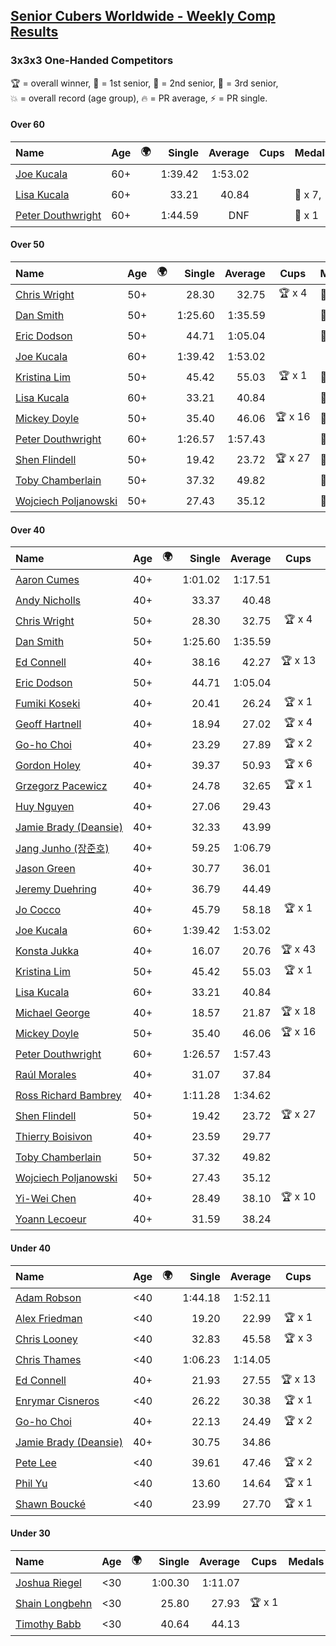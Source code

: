 <style>table {white-space: nowrap;}</style>
<link rel="stylesheet" type="text/css" href="/scw-comp/css/flags.css" />

## [Senior Cubers Worldwide - Weekly Comp Results](/scw-comp/results/)
### 3x3x3 One-Handed Competitors

<span style="white-space: nowrap;">🏆 = overall winner</span>, <span style="white-space: nowrap;">🥇 = 1st senior</span>, <span style="white-space: nowrap;">🥈 = 2nd senior</span>, <span style="white-space: nowrap;">🥉 = 3rd senior</span>, <span style="white-space: nowrap;">💥 = overall record (age group)</span>, <span style="white-space: nowrap;">🔥 = PR average</span>, <span style="white-space: nowrap;">⚡ = PR single</span>.

#### Over 60

| Name | Age | 🌍 | Single | Average | Cups | Medals | Achievements |
| :-- | :--: | :--: | --: | --: | :--: | :-- | :-- |
| [Joe Kucala](../../persons/joe_kucala/333oh.md) | 60+ | <i class="flag flag-US" /> | 1:39.42 | 1:53.02 |  |  | 🔥 x 2, ⚡ x 2 |
| [Lisa Kucala](../../persons/lisa_kucala/333oh.md) | 60+ | <i class="flag flag-US" /> | 33.21 | 40.84 |  | 🥈 x 7, 🥉 x 2 | 💥 x 6, 🔥 x 6, ⚡ x 5 |
| [Peter Douthwright](../../persons/peter_douthwright/333oh.md) | 60+ | <i class="flag flag-CA" /> | 1:44.59 | DNF |  | 🥇 x 1 | 💥 x 1, 🔥 x 1, ⚡ x 3 |

#### Over 50

| Name | Age | 🌍 | Single | Average | Cups | Medals | Achievements |
| :-- | :--: | :--: | --: | --: | :--: | :-- | :-- |
| [Chris Wright](../../persons/chris_wright/333oh.md) | 50+ | <i class="flag flag-GB" /> | 28.30 | 32.75 | 🏆 x 4 | 🥇 x 4 | 💥 x 3, 🔥 x 3, ⚡ x 2 |
| [Dan Smith](../../persons/dan_smith/333oh.md) | 50+ | <i class="flag flag-US" /> | 1:25.60 | 1:35.59 |  | 🥉 x 2 | 🔥 x 1, ⚡ x 1 |
| [Eric Dodson](../../persons/eric_dodson/333oh.md) | 50+ | <i class="flag flag-US" /> | 44.71 | 1:05.04 |  | 🥈 x 1, 🥉 x 2 | 🔥 x 2, ⚡ x 3 |
| [Joe Kucala](../../persons/joe_kucala/333oh.md) | 60+ | <i class="flag flag-US" /> | 1:39.42 | 1:53.02 |  |  | 🔥 x 2, ⚡ x 2 |
| [Kristina Lim](../../persons/kristina_lim/333oh.md) | 50+ | <i class="flag flag-US" /> | 45.42 | 55.03 | 🏆 x 1 | 🥇 x 1, 🥈 x 2, 🥉 x 1 | 🔥 x 2, ⚡ x 2 |
| [Lisa Kucala](../../persons/lisa_kucala/333oh.md) | 60+ | <i class="flag flag-US" /> | 33.21 | 40.84 |  | 🥈 x 7, 🥉 x 2 | 💥 x 6, 🔥 x 6, ⚡ x 5 |
| [Mickey Doyle](../../persons/mickey_doyle/333oh.md) | 50+ | <i class="flag flag-US" /> | 35.40 | 46.06 | 🏆 x 16 | 🥇 x 18, 🥈 x 21, 🥉 x 4 | 🔥 x 8, ⚡ x 9 |
| [Peter Douthwright](../../persons/peter_douthwright/333oh.md) | 60+ | <i class="flag flag-CA" /> | 1:26.57 | 1:57.43 |  | 🥇 x 1 | 💥 x 1, 🔥 x 1, ⚡ x 3 |
| [Shen Flindell](../../persons/shen_flindell/333oh.md) | 50+ | <i class="flag flag-AU" /> | 19.42 | 23.72 | 🏆 x 27 | 🥇 x 27 | 💥 x 7, 🔥 x 5, ⚡ x 4 |
| [Toby Chamberlain](../../persons/toby_chamberlain/333oh.md) | 50+ | <i class="flag flag-AU" /> | 37.32 | 49.82 |  | 🥈 x 10, 🥉 x 9 | 🔥 x 6, ⚡ x 3 |
| [Wojciech Poljanowski](../../persons/wojciech_poljanowski/333oh.md) | 50+ | <i class="flag flag-PL" /> | 27.43 | 35.12 |  | 🥉 x 2 | 💥 x 4, 🔥 x 3, ⚡ x 3 |

#### Over 40

| Name | Age | 🌍 | Single | Average | Cups | Medals | Achievements |
| :-- | :--: | :--: | --: | --: | :--: | :-- | :-- |
| [Aaron Cumes](../../persons/aaron_cumes/333oh.md) | 40+ | <i class="flag flag-GB" /> | 1:01.02 | 1:17.51 |  |  | 🔥 x 7, ⚡ x 8 |
| [Andy Nicholls](../../persons/andy_nicholls/333oh.md) | 40+ | <i class="flag flag-GB" /> | 33.37 | 40.48 |  | 🥉 x 2 | 🔥 x 2, ⚡ x 5 |
| [Chris Wright](../../persons/chris_wright/333oh.md) | 50+ | <i class="flag flag-GB" /> | 28.30 | 32.75 | 🏆 x 4 | 🥇 x 4 | 💥 x 3, 🔥 x 3, ⚡ x 2 |
| [Dan Smith](../../persons/dan_smith/333oh.md) | 50+ | <i class="flag flag-US" /> | 1:25.60 | 1:35.59 |  | 🥉 x 2 | 🔥 x 1, ⚡ x 1 |
| [Ed Connell](../../persons/ed_connell/333oh.md) | 40+ | <i class="flag flag-IE" /> | 38.16 | 42.27 | 🏆 x 13 | 🥈 x 1 | 🔥 x 8, ⚡ x 3 |
| [Eric Dodson](../../persons/eric_dodson/333oh.md) | 50+ | <i class="flag flag-US" /> | 44.71 | 1:05.04 |  | 🥈 x 1, 🥉 x 2 | 🔥 x 2, ⚡ x 3 |
| [Fumiki Koseki](../../persons/fumiki_koseki/333oh.md) | 40+ | <i class="flag flag-JP" /> | 20.41 | 26.24 | 🏆 x 1 | 🥇 x 1, 🥈 x 19, 🥉 x 3 | 🔥 x 6, ⚡ x 5 |
| [Geoff Hartnell](../../persons/geoff_hartnell/333oh.md) | 40+ | <i class="flag flag-GB" /> | 18.94 | 27.02 | 🏆 x 4 | 🥇 x 5, 🥈 x 28, 🥉 x 21 | 🔥 x 10, ⚡ x 7 |
| [Go-ho Choi](../../persons/go_ho_choi/333oh.md) | 40+ | <i class="flag flag-KR" /> | 23.29 | 27.89 | 🏆 x 2 | 🥈 x 1 | 💥 x 1, 🔥 x 3, ⚡ x 2 |
| [Gordon Holey](../../persons/gordon_holey/333oh.md) | 40+ | <i class="flag flag-US" /> | 39.37 | 50.93 | 🏆 x 6 | 🥇 x 7, 🥈 x 5, 🥉 x 2 | 🔥 x 5, ⚡ x 2 |
| [Grzegorz Pacewicz](../../persons/grzegorz_pacewicz/333oh.md) | 40+ | <i class="flag flag-PL" /> | 24.78 | 32.65 | 🏆 x 1 | 🥇 x 1, 🥈 x 2 | 🔥 x 3, ⚡ x 2 |
| [Huy Nguyen](../../persons/huy_nguyen/333oh.md) | 40+ | <i class="flag flag-CA" /> | 27.06 | 29.43 |  | 🥈 x 7, 🥉 x 20 | 🔥 x 12, ⚡ x 4 |
| [Jamie Brady (Deansie)](../../persons/jamie_brady/333oh.md) | 40+ | <i class="flag flag-GB" /> | 32.33 | 43.99 |  |  | 🔥 x 5, ⚡ x 4 |
| [Jang Junho (장준호)](../../persons/jang_junho/333oh.md) | 40+ | <i class="flag flag-KR" /> | 59.25 | 1:06.79 |  |  | 🔥 x 3, ⚡ x 3 |
| [Jason Green](../../persons/jason_green/333oh.md) | 40+ | <i class="flag flag-US" /> | 30.77 | 36.01 |  | 🥈 x 1 | 🔥 x 2, ⚡ x 2 |
| [Jeremy Duehring](../../persons/jeremy_duehring/333oh.md) | 40+ | <i class="flag flag-US" /> | 36.79 | 44.49 |  | 🥉 x 1 | 🔥 x 2, ⚡ x 2 |
| [Jo Cocco](../../persons/jo_cocco/333oh.md) | 40+ | <i class="flag flag-GB" /> | 45.79 | 58.18 | 🏆 x 1 | 🥇 x 3, 🥈 x 1 | 🔥 x 5, ⚡ x 6 |
| [Joe Kucala](../../persons/joe_kucala/333oh.md) | 60+ | <i class="flag flag-US" /> | 1:39.42 | 1:53.02 |  |  | 🔥 x 2, ⚡ x 2 |
| [Konsta Jukka](../../persons/konsta_jukka/333oh.md) | 40+ | <i class="flag flag-FI" /> | 16.07 | 20.76 | 🏆 x 43 | 🥇 x 43 | 💥 x 3, 🔥 x 5, ⚡ x 4 |
| [Kristina Lim](../../persons/kristina_lim/333oh.md) | 50+ | <i class="flag flag-US" /> | 45.42 | 55.03 | 🏆 x 1 | 🥇 x 1, 🥈 x 2, 🥉 x 1 | 🔥 x 2, ⚡ x 2 |
| [Lisa Kucala](../../persons/lisa_kucala/333oh.md) | 60+ | <i class="flag flag-US" /> | 33.21 | 40.84 |  | 🥈 x 7, 🥉 x 2 | 💥 x 6, 🔥 x 6, ⚡ x 5 |
| [Michael George](../../persons/michael_george/333oh.md) | 40+ | <i class="flag flag-GB" /> | 18.57 | 21.87 | 🏆 x 18 | 🥇 x 22 | 💥 x 5, 🔥 x 3, ⚡ x 5 |
| [Mickey Doyle](../../persons/mickey_doyle/333oh.md) | 50+ | <i class="flag flag-US" /> | 35.40 | 46.06 | 🏆 x 16 | 🥇 x 18, 🥈 x 21, 🥉 x 4 | 🔥 x 8, ⚡ x 9 |
| [Peter Douthwright](../../persons/peter_douthwright/333oh.md) | 60+ | <i class="flag flag-CA" /> | 1:26.57 | 1:57.43 |  | 🥇 x 1 | 💥 x 1, 🔥 x 1, ⚡ x 3 |
| [Raúl Morales](../../persons/raul_morales/333oh.md) | 40+ | <i class="flag flag-ES" /> | 31.07 | 37.84 |  |  | 🔥 x 1, ⚡ x 1 |
| [Ross Richard Bambrey](../../persons/ross_richard_bambrey/333oh.md) | 40+ | <i class="flag flag-GB" /> | 1:11.28 | 1:34.62 |  | 🥈 x 1 | 🔥 x 1, ⚡ x 1 |
| [Shen Flindell](../../persons/shen_flindell/333oh.md) | 50+ | <i class="flag flag-AU" /> | 19.42 | 23.72 | 🏆 x 27 | 🥇 x 27 | 💥 x 7, 🔥 x 5, ⚡ x 4 |
| [Thierry Boisivon](../../persons/thierry_boisivon/333oh.md) | 40+ | <i class="flag flag-FR" /> | 23.59 | 29.77 |  | 🥇 x 1, 🥈 x 10, 🥉 x 7 | 🔥 x 8, ⚡ x 3 |
| [Toby Chamberlain](../../persons/toby_chamberlain/333oh.md) | 50+ | <i class="flag flag-AU" /> | 37.32 | 49.82 |  | 🥈 x 10, 🥉 x 9 | 🔥 x 6, ⚡ x 3 |
| [Wojciech Poljanowski](../../persons/wojciech_poljanowski/333oh.md) | 50+ | <i class="flag flag-PL" /> | 27.43 | 35.12 |  | 🥉 x 2 | 💥 x 4, 🔥 x 3, ⚡ x 3 |
| [Yi-Wei Chen](../../persons/yi_wei_chen/333oh.md) | 40+ | <i class="flag flag-TW" /> | 28.49 | 38.10 | 🏆 x 10 | 🥇 x 12, 🥈 x 1 | 🔥 x 4, ⚡ x 4 |
| [Yoann Lecoeur](../../persons/yoann_lecoeur/333oh.md) | 40+ | <i class="flag flag-FR" /> | 31.59 | 38.24 |  | 🥉 x 1 | 🔥 x 1, ⚡ x 1 |

#### Under 40

| Name | Age | 🌍 | Single | Average | Cups | Medals | Achievements |
| :-- | :--: | :--: | --: | --: | :--: | :-- | :-- |
| [Adam Robson](../../persons/adam_robson/333oh.md) | <40 | <i class="flag flag-GB" /> | 1:44.18 | 1:52.11 |  |  | 🔥 x 1, ⚡ x 1 |
| [Alex Friedman](../../persons/alex_friedman/333oh.md) | <40 | <i class="flag flag-IL" /> | 19.20 | 22.99 | 🏆 x 1 |  | 🔥 x 5, ⚡ x 5 |
| [Chris Looney](../../persons/chris_looney/333oh.md) | <40 | <i class="flag flag-US" /> | 32.83 | 45.58 | 🏆 x 3 |  | 🔥 x 3, ⚡ x 3 |
| [Chris Thames](../../persons/chris_thames/333oh.md) | <40 | <i class="flag flag-US" /> | 1:06.23 | 1:14.05 |  |  | 🔥 x 5, ⚡ x 4 |
| [Ed Connell](../../persons/ed_connell/333oh.md) | 40+ | <i class="flag flag-IE" /> | 21.93 | 27.55 | 🏆 x 13 | 🥈 x 1 | 🔥 x 8, ⚡ x 3 |
| [Enrymar Cisneros](../../persons/enrymar_cisneros/333oh.md) | <40 | <i class="flag flag-VE" /> | 26.22 | 30.38 | 🏆 x 1 |  | 🔥 x 3, ⚡ x 1 |
| [Go-ho Choi](../../persons/go_ho_choi/333oh.md) | 40+ | <i class="flag flag-KR" /> | 22.13 | 24.49 | 🏆 x 2 | 🥈 x 1 | 💥 x 1, 🔥 x 3, ⚡ x 2 |
| [Jamie Brady (Deansie)](../../persons/jamie_brady/333oh.md) | 40+ | <i class="flag flag-GB" /> | 30.75 | 34.86 |  |  | 🔥 x 5, ⚡ x 4 |
| [Pete Lee](../../persons/pete_lee/333oh.md) | <40 | <i class="flag flag-GB" /> | 39.61 | 47.46 | 🏆 x 2 |  | 🔥 x 2, ⚡ x 1 |
| [Phil Yu](../../persons/phil_yu/333oh.md) | <40 | <i class="flag flag-US" /> | 13.60 | 14.64 | 🏆 x 1 |  | 💥 x 1, 🔥 x 1, ⚡ x 1 |
| [Shawn Boucké](../../persons/shawn_boucke/333oh.md) | <40 | <i class="flag flag-US" /> | 23.99 | 27.70 | 🏆 x 1 |  | 🔥 x 1, ⚡ x 2 |

#### Under 30

| Name | Age | 🌍 | Single | Average | Cups | Medals | Achievements |
| :-- | :--: | :--: | --: | --: | :--: | :-- | :-- |
| [Joshua Riegel](../../persons/joshua_riegel/333oh.md) | <30 | <i class="flag flag-US" /> | 1:00.30 | 1:11.07 |  |  | 🔥 x 4, ⚡ x 4 |
| [Shain Longbehn](../../persons/shain_longbehn/333oh.md) | <30 | <i class="flag flag-US" /> | 25.80 | 27.93 | 🏆 x 1 |  | 🔥 x 1, ⚡ x 1 |
| [Timothy Babb](../../persons/timothy_babb/333oh.md) | <30 | <i class="flag flag-CA" /> | 40.64 | 44.13 |  |  | 🔥 x 1, ⚡ x 1 |


<!-- Global site tag (gtag.js) - Google Analytics -->
<script async src="https://www.googletagmanager.com/gtag/js?id=UA-86348435-3"></script>
<script>window.dataLayer = window.dataLayer || []; function gtag() {dataLayer.push(arguments);} gtag('js', new Date()); gtag('config', 'UA-86348435-3');</script>

